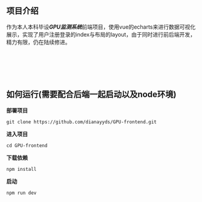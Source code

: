 

## 项目介绍

作为本人本科毕设***GPU监测系统***前端项目，使用vue的echarts来进行数据可视化展示，实现了用户注册登录的index与布局的layout，由于同时进行前后端开发，精力有限，仍在陆续修进。

<br><br><br><br>

## 如何运行(需要配合后端一起启动以及node环境)
**部署项目**
```
git clone https://github.com/dianayyds/GPU-frontend.git
```

**进入项目**
```
cd GPU-frontend
```

**下载依赖**
```
npm install
```

**启动**
```
npm run dev
```



